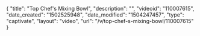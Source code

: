 {
    "title": "Top Chef's Mixing Bowl",
    "description": "",
    "videoid": "110007615",
    "date_created": "1502525948",
    "date_modified": "1504247457",
    "type": "captivate",
    "layout": "video",
    "url": "\/v\/top-chef-s-mixing-bowl\/110007615"
}